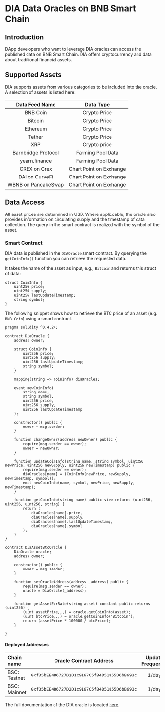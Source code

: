 # DIA Data Oracles on BNB Smart Chain

## Introduction

DApp developers who want to leverage DIA oracles can access the published data on BNB Smart Chain. DIA offers cryptocurrency and data about traditional financial assets.

## Supported Assets

DIA supports assets from various categories to be included into the oracle. A selection of assets is listed here:

|              Data Feed Name           | Data Type |
| :-----------------------------------: | :----: |
|             BNB Coin              |  Crypto Price   |
|                Bitcoin                |  Crypto Price  |
|               Ethereum                |  Crypto Price   |
|                Tether                 |  Crypto Price  |
|                  XRP                  |  Crypto price   |
|              Barnbridge Protocol      |  Farming Pool Data |
|              yearn.finance            |  Farming Pool Data |
|              CREX on Crex            |  Chart Point on Exchange |
|              DAI on CurveFi            |  Chart Point on Exchange |
|              WBNB on PancakeSwap           |  Chart Point on Exchange |

## Data Access

All asset prices are determined in USD.
Where appliccable, the oracle also provides information on circulating supply and the timestamp of data collection.
The query in the smart contract is realized with the symbol of the asset.

### Smart Contract

DIA data is published in the `DIAOracle` smart contract. By querying the `getCoinInfo()` function you can retrieve the requested data.

It takes the name of the asset as input, e.g., `Bitcoin` and returns this struct of data:

```
struct CoinInfo {
	uint256 price;
	uint256 supply;
	uint256 lastUpdateTimestamp;
	string symbol;
}
```

The following snippet shows how to retrieve the BTC price of an asset (e.g. `BNB Coin`) using a smart contract.

```
pragma solidity ^0.4.24;

contract DiaOracle {
	address owner;

	struct CoinInfo {
		uint256 price;
		uint256 supply;
		uint256 lastUpdateTimestamp;
		string symbol;
	}

	mapping(string => CoinInfo) diaOracles;

	event newCoinInfo(
		string name,
		string symbol,
		uint256 price,
		uint256 supply,
		uint256 lastUpdateTimestamp
	);

	constructor() public {
		owner = msg.sender;
	}

	function changeOwner(address newOwner) public {
		require(msg.sender == owner);
		owner = newOwner;
	}

	function updateCoinInfo(string name, string symbol, uint256 newPrice, uint256 newSupply, uint256 newTimestamp) public {
		require(msg.sender == owner);
		diaOracles[name] = (CoinInfo(newPrice, newSupply, newTimestamp, symbol));
		emit newCoinInfo(name, symbol, newPrice, newSupply, newTimestamp);
	}

	function getCoinInfo(string name) public view returns (uint256, uint256, uint256, string) {
		return (
			diaOracles[name].price,
			diaOracles[name].supply,
			diaOracles[name].lastUpdateTimestamp,
			diaOracles[name].symbol
		);
	}
}

contract DiaAssetBtcOracle {
	DiaOracle oracle;
	address owner;
    
	constructor() public {
		owner = msg.sender;
	}
    
	function setOracleAddress(address _address) public {
		require(msg.sender == owner);
		oracle = DiaOracle(_address);
	}
    
	function getAssetEurRate(string asset) constant public returns (uint256) {
		(uint assetPrice,,,) = oracle.getCoinInfo(asset);
		(uint btcPrice,,,) = oracle.getCoinInfo("Bitcoin");
		return (assetPrice * 100000 / btcPrice);
	}
    
}
```

#### Deployed Addresses

| Chain name    |        Oracle Contract Address          | Update Frequency |
| :------------ | :------------------------------------------: | :----------: |
| BSC: Testnet | `0xf35bEE4B6727D2D1c9167C5fB4D51855D6bB693c` |    1/day    |
| BSC: Mainnet | `0xf35bEE4B6727D2D1c9167C5fB4D51855D6bB693c` |    1/day    |

The full documentation of the DIA oracle is located [here](https://docs.diadata.org/documentation/oracle-documentation).
